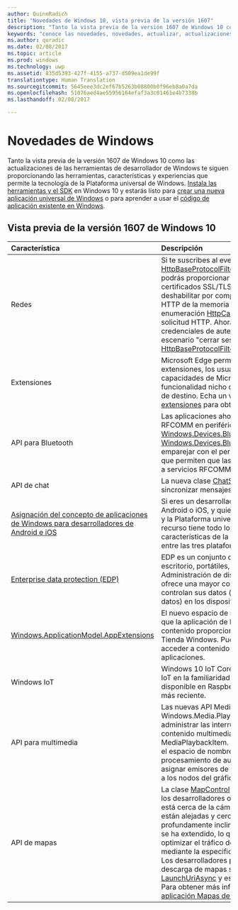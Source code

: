 ```yaml
---
author: QuinnRadich
title: "Novedades de Windows 10, vista previa de la versión 1607"
description: "Tanto la vista previa de la versión 1607 de Windows 10 como las nuevas herramientas para desarrolladores te proporcionan las herramientas, características y experiencias que ofrece la tecnología de la nueva Plataforma universal de Windows."
keywords: "conoce las novedades, novedades, actualizar, actualizaciones, características, nuevo, Windows 10, vista previa de 1607"
ms.author: quradic
ms.date: 02/08/2017
ms.topic: article
ms.prod: windows
ms.technology: uwp
ms.assetid: 835d5393-427f-4155-a737-d509ea1de99f
translationtype: Human Translation
ms.sourcegitcommit: 5645eee3dc2ef67b5263b08800b0f96eb8a0a7da
ms.openlocfilehash: 51076aed4ae55956164efaf3a3c01461e4b7338b
ms.lasthandoff: 02/08/2017

---
```


# <a name="whats-new-in-windows"></a>Novedades de Windows

Tanto la vista previa de la versión 1607 de Windows 10 como las actualizaciones de las herramientas de desarrollador de Windows te siguen proporcionando las herramientas, características y experiencias que permite la tecnología de la Plataforma universal de Windows. [Instala las herramientas y el SDK](http://go.microsoft.com/fwlink/?LinkId=821431) en Windows 10 y estarás listo para [crear una nueva aplicación universal de Windows](https://msdn.microsoft.com/library/windows/apps/bg124288) o para aprender a usar el [código de aplicación existente en Windows](https://msdn.microsoft.com/library/windows/apps/mt238321).

## <a name="windows-10-version-1607-preview"></a>Vista previa de la versión 1607 de Windows 10

Característica | Descripción
 :---- | :----
Redes | Si te suscribes al evento [HttpBaseProtocolFilter.ServerCustomValidationRequest](https://msdn.microsoft.com/library/windows/apps/windows.web.http.filters.httpbaseprotocolfilter.aspx#_blank), podrás proporcionar tu validación personalizada de certificados SSL/TLS de servidor. También puedes deshabilitar por completo la lectura de las respuestas HTTP de la memoria caché si especificas el valor de enumeración [HttpCacheReadBehavior.NoCache](https://msdn.microsoft.com/library/windows/apps/windows.web.http.filters.httpcachereadbehavior.aspx#_blank) en una solicitud HTTP. Ahora es posible borrar las credenciales de autenticación para habilitar un escenario "cerrar sesión" al llamar al método [HttpBaseProtocolFilter.ClearAuthenticationCache](https://msdn.microsoft.com/library/windows/apps/windows.web.http.filters.httpbaseprotocolfilter.aspx#_blank).
Extensiones | Microsoft Edge permite ahora usar extensiones. Con las extensiones, los usuarios pueden ampliar las capacidades de Microsoft Edge, lo que proporciona una funcionalidad nicho que es importante para el público de destino. Echa un vistazo a la [documentación de las extensiones](https://developer.microsoft.com/microsoft-edge/platform/documentation/extensions/#_blank) para obtener más información.
API para Bluetooth | Las aplicaciones ahora pueden acceder a servicios RFCOMM en periféricos Bluetooth remotos a través de [Windows.Devices.Bluetooth y Windows.Devices.Bluetooth.Rfcomm](https://msdn.microsoft.com/library/windows/apps/windows.devices.bluetooth.aspx#_blank) sin tener que emparejar con el periférico. Existen nuevos métodos que permiten que las aplicaciones busquen y accedan a servicios RFCOMM en dispositivos no emparejados.
API de chat | La nueva clase [ChatSyncManager](https://msdn.microsoft.com/library/windows/apps/mt414181.aspx#_blank) te permite sincronizar mensajes de textos desde y en la nube.
[Asignación del concepto de aplicaciones de Windows para desarrolladores de Android e iOS](https://msdn.microsoft.com/windows/uwp/porting/android-ios-uwp-map#_blank) | Si eres un desarrollador con conocimientos o código de Android o iOS, y quieres hacer el cambio a Windows 10 y la Plataforma universal de Windows (UWP), este recurso tiene todo lo que necesitas para asignar características de la plataforma, y tus conocimientos, entre las tres plataformas.
[Enterprise data protection (EDP)](https://msdn.microsoft.com/windows/uwp/enterprise/wip-hub) | EDP es un conjunto de características en equipos de escritorio, portátiles, tabletas y teléfonos para Administración de dispositivos móviles (MDM). EDP ofrece una mayor control empresarial sobre cómo se controlan sus datos (archivos de empresa y BLOB de datos) en los dispositivos que administra la empresa.
[Windows.ApplicationModel.AppExtensions](https://msdn.microsoft.com/library/windows/apps/windows.applicationmodel.appextensions.aspx#_blank) | El nuevo espacio de nombres AppExtensions permite que la aplicación de la Tienda Windows hospede contenido proporcionado por otras aplicaciones de la Tienda Windows. Puedes descubrir, enumerar y acceder a contenido de solo lectura de esas aplicaciones.
Windows IoT | Windows 10 IoT Core te permite crear aplicaciones de IoT en la familiaridad de Windows y ahora está disponible en Raspberry Pi 3, el panel de Raspberry Pi más reciente.
API para multimedia | Las nuevas API MediaBreak en el espacio de nombres Windows.Media.Playback permiten programar y administrar las interrupciones multimedia al reproducir contenido multimedia con MediaSource y MediaPlaybackItem. Las nuevas API de AudioGraph en el espacio de nombres Windows.Media.Audio agregan procesamiento de audio espacial que te permite asignar emisores de posición 3D y agentes de escucha a los nodos del gráfico de audio.
API de mapas | La clase [MapControl](https://msdn.microsoft.com/library/windows/apps/windows.ui.xaml.controls.maps.mapcontrol.aspx#_blank) se ha mejorado para permitir que los desarrolladores obtengan una región visible que está cerca de la cámara, excluidas las regiones que están alejadas y cerca del horizonte en una vista profundamente inclinada. La clase [MapLocationFinder](https://msdn.microsoft.com/library/windows/apps/windows.services.maps.maplocationfinder.aspx#_blank) se ha extendido, lo que permite a los desarrolladores optimizar el tráfico de red con geocodificación inversa mediante la especificación de una precisión deseada. Los desarrolladores pueden ahora aprovecharse de la descarga de mapas sin conexión con el método [LaunchUriAsync](https://msdn.microsoft.com/library/windows/apps/hh701480.aspx#_blank) y especificando la latitud y longitud. Para obtener más información, consulta [Iniciar la aplicación Mapas de Windows](https://msdn.microsoft.com/windows/uwp/launch-resume/launch-maps-app#_blank).

